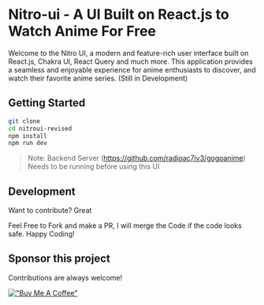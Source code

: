 
# Nitro-ui - A UI Built on React.js to Watch Anime For Free

Welcome to the Nitro UI, a modern and feature-rich user interface built on React.js, Chakra UI, React Query and much more. This application provides a seamless and enjoyable experience for anime enthusiasts to discover, and watch their favorite anime series. (Still in Development)

## Getting Started

```sh
git clone 
cd nitroui-revised
npm install
npm run dev
```
> Note: Backend Server (https://github.com/radioac7iv3/gogoanime) Needs to be running before using this UI

## Development
Want to contribute? Great

Feel Free to Fork and make a PR, I will merge the Code if the code looks safe. Happy Coding!

## Sponsor this project

Contributions are always welcome!

[!["Buy Me A Coffee"](https://www.buymeacoffee.com/assets/img/custom_images/orange_img.png)](https://www.buymeacoffee.com/radioac7iv3)
